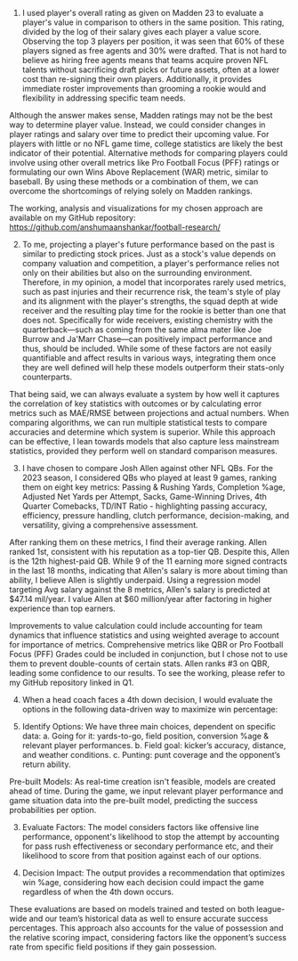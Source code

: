 1. I used player's overall rating as given on Madden 23 to evaluate a player's value in comparison to others in the same position. This rating, divided by the log of their salary gives each player a value score. Observing the top 3 players per position, it was seen that 60% of these players signed as free agents and 30% were drafted. That is not hard to believe as hiring free agents means that teams acquire proven NFL talents without sacrificing draft picks or future assets, often at a lower cost than re-signing their own players. Additionally, it provides immediate roster improvements than grooming a rookie would and flexibility in addressing specific team needs.

  Although the answer makes sense, Madden ratings may not be the best way to determine player value. Instead, we could consider changes in player ratings and salary over time to predict their upcoming value. For players with little or no NFL game time, college statistics are likely the best indicator of their potential. Alternative methods for comparing players could involve using other overall metrics like Pro Football Focus (PFF) ratings or formulating our own Wins Above Replacement (WAR) metric, similar to baseball. By using these methods or a combination of them, we can overcome the shortcomings of relying solely on Madden rankings.
  
  The working, analysis and visualizations for my chosen approach are available on my GitHub repository: https://github.com/anshumaanshankar/football-research/


2. To me, projecting a player's future performance based on the past is similar to predicting stock prices. Just as a stock's value depends on company valuation and competition, a player's performance relies not only on their abilities but also on the surrounding environment. Therefore, in my opinion, a model that incorporates rarely used metrics, such as past injuries and their recurrence risk, the team's style of play and its alignment with the player's strengths, the squad depth at wide receiver and the resulting play time for the rookie is better than one that does not. Specifically for wide receivers, existing chemistry with the quarterback—such as coming from the same alma mater like Joe Burrow and Ja'Marr Chase—can positively impact performance and thus, should be included. While some of these factors are not easily quantifiable and affect results in various ways, integrating them once they are well defined will help these models outperform their stats-only counterparts.

  That being said, we can always evaluate a system by how well it captures the correlation of key statistics with outcomes or by calculating error metrics such as MAE/RMSE between projections and actual numbers. When comparing algorithms, we can run multiple statistical tests to compare accuracies and determine which system is superior. While this approach can be effective, I lean towards models that also capture less mainstream statistics, provided they perform well on standard comparison measures.


3. I have chosen to compare Josh Allen against other NFL QBs. For the 2023 season, I considered QBs who played at least 9 games, ranking them on eight key metrics: Passing & Rushing Yards, Completion %age, Adjusted Net Yards per Attempt, Sacks, Game-Winning Drives, 4th Quarter Comebacks, TD/INT Ratio - highlighting passing accuracy, efficiency, pressure handling, clutch performance, decision-making, and versatility, giving a comprehensive assessment.

  After ranking them on these metrics, I find their average ranking. Allen ranked 1st, consistent with his reputation as a top-tier QB. Despite this, Allen is the 12th highest-paid QB. While 9 of the 11 earning more signed contracts in the last 18 months, indicating that Allen's salary is more about timing than ability, I believe Allen is slightly underpaid. Using a regression model targeting Avg salary against the 8 metrics, Allen's salary is predicted at $47.14 mil/year. I value Allen at $60 million/year after factoring in higher experience than top earners.
  
  Improvements to value calculation could include accounting for team dynamics that influence statistics and using weighted average to account for importance of metrics. Comprehensive metrics like QBR or Pro Football Focus (PFF) Grades could be included in conjunction, but I chose not to use them to prevent double-counts of certain stats. Allen ranks #3 on QBR, leading some confidence to our results. To see the working, please refer to my GitHub repository linked in Q1.

4. When a head coach faces a 4th down decision, I would evaluate the options in the following data-driven way to maximize win percentage:

  1. Identify Options: We have three main choices, dependent on specific data:
     a. Going for it: yards-to-go, field position, conversion %age & relevant player performances.
     b. Field goal: kicker’s accuracy, distance, and weather conditions.
     c. Punting: punt coverage and the opponent’s return ability.
  
  Pre-built Models: As real-time creation isn't feasible, models are created ahead of time. During the game, we input relevant player performance and game situation data into the pre-built model, predicting the success probabilities per option.
  
  3. Evaluate Factors: The model considers factors like offensive line performance, opponent's likelihood to stop the attempt by accounting for pass rush effectiveness or secondary performance etc, and their likelihood to score from that position against each of our options.
  
  4. Decision Impact: The output provides a recommendation that optimizes win %age, considering how each decision could impact the game regardless of when the 4th down occurs.
  
  These evaluations are based on models trained and tested on both league-wide and our team’s historical data as well to ensure accurate success percentages. This approach also accounts for the value of possession and the relative scoring impact, considering factors like the opponent’s success rate from specific field positions if they gain possession.


